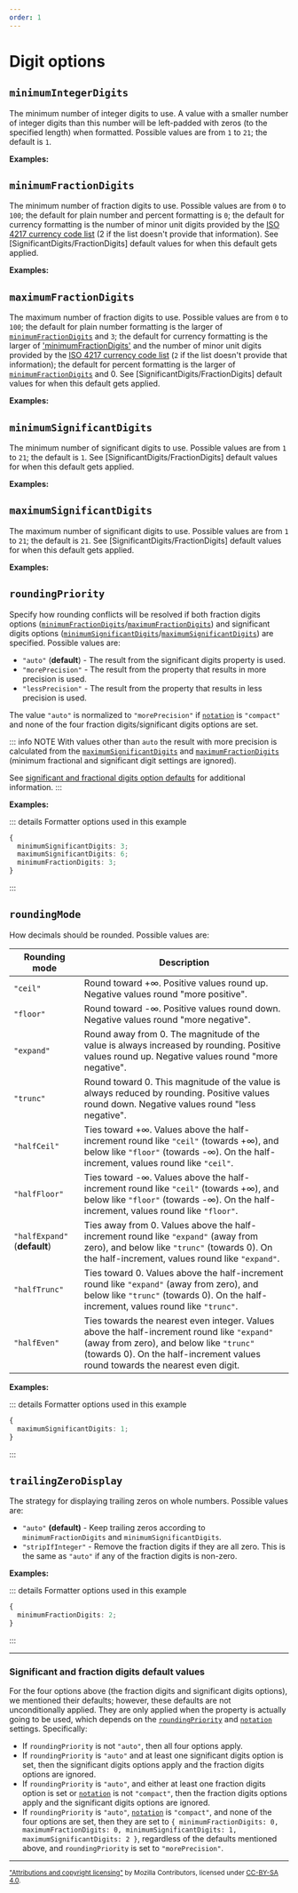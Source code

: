 ```yaml
---
order: 1
---
```


<script setup>
import DemoValueFormatterOptions from '../../DemoValueFormatterOptions.vue';
import { decimalFormatter } from '@localizer/all';

const digitInputs = () => [
  ['1.2', 1.2], 
  ['12.34', 12.34], 
  ['123.456', 123.456], 
  ['1234.5678', 1234.5678], 
  ['12345.67891', 12345.67891]
];

const roundingInputs = () => [
  [`1.3`, 1.3],
  [`1.5`, 1.5],
  [`1.8`, 1.8],
  [`-1.3`, -1.3],
  [`-1.5`, -1.5],
  [`-1.8`, -1.8],
  [`2.5`,2.5],
  [`-2.5`,-2.5],
];

const zeroesInputs = () => [
  ['1', 1], 
  ['1.01', 1.01], 
  ['1.001', 1.001], 
  ['1.0001', 1.0001], 
];


</script>

# Digit options

## `minimumIntegerDigits`

The minimum number of integer digits to use. A value with a smaller number of integer digits than this number will be left-padded with zeros (to the specified length) when formatted. Possible values are from `1` to `21`; the default is `1`.

**Examples:**

<DemoValueFormatterOptions option="minimumIntegerDigits" :values="[1, 2, 3, 4]" :factory=decimalFormatter :inputs=digitInputs />

## `minimumFractionDigits`

The minimum number of fraction digits to use. Possible values are from `0` to `100`; the default for plain number and percent formatting is `0`; the default for currency formatting is the number of minor unit digits provided by the [ISO 4217 currency code list](https://www.six-group.com/dam/download/financial-information/data-center/iso-currrency/lists/list-one.xml) (2 if the list doesn't provide that information). See [SignificantDigits/FractionDigits] default values for when this default gets applied.

**Examples:**

<DemoValueFormatterOptions option="minimumFractionDigits" :values="[1, 2, 3, 4]" :factory=decimalFormatter :inputs=digitInputs />

## `maximumFractionDigits`

The maximum number of fraction digits to use. Possible values are from `0` to `100`; the default for plain number formatting is the larger of [`minimumFractionDigits`](#minimumfractiondigits) and `3`; the default for currency formatting is the larger of ['minimumFractionDigits'](#minimumfractiondigits) and the number of minor unit digits provided by the [ISO 4217 currency code list](https://www.six-group.com/dam/download/financial-information/data-center/iso-currrency/lists/list-one.xml) (`2` if the list doesn't provide that information); the default for percent formatting is the larger of [`minimumFractionDigits`](#minimumfractiondigits) and 0. See [SignificantDigits/FractionDigits] default values for when this default gets applied.

**Examples:**

<DemoValueFormatterOptions option="maximumFractionDigits" :values="[1, 2, 3, 4]" :factory=decimalFormatter :inputs=digitInputs />

## `minimumSignificantDigits`

The minimum number of significant digits to use. Possible values are from `1` to `21`; the default is `1`. See [SignificantDigits/FractionDigits] default values for when this default gets applied.

**Examples:**

<DemoValueFormatterOptions option="minimumSignificantDigits" :values="[1, 2, 3, 4]" :factory=decimalFormatter :inputs=digitInputs />

## `maximumSignificantDigits`

The maximum number of significant digits to use. Possible values are from `1` to `21`; the default is `21`. See [SignificantDigits/FractionDigits] default values for when this default gets applied.

**Examples:**

<DemoValueFormatterOptions option="maximumSignificantDigits" :values="[1, 2, 3, 4]" :factory=decimalFormatter :inputs=digitInputs />

## `roundingPriority`

Specify how rounding conflicts will be resolved if both fraction digits options ([`minimumFractionDigits`](#minimumfractiondigits)/[`maximumFractionDigits`](#maximumfractiondigits)) and significant digits options ([`minimumSignificantDigits`](#minimumsignificantdigits)/[`maximumSignificantDigits`](#maximumsignificantdigits)) are specified. Possible values are:

- `"auto"` (**default**) - The result from the significant digits property is used.
- `"morePrecision"` - The result from the property that results in more precision is used.
- `"lessPrecision"` - The result from the property that results in less precision is used.

The value `"auto"` is normalized to `"morePrecision"` if [`notation`](presentation-options.md#notation) is `"compact"` and none of the four fraction digits/significant digits options are set.

::: info NOTE
With values other than `auto` the result with more precision is calculated from the [`maximumSignificantDigits`](#maximumsignificantdigits) and [`maximumFractionDigits`](#maximumfractiondigits) (minimum fractional and significant digit settings are ignored).

See [significant and fractional digits option defaults](#significant-and-fraction-digits-default-values) for additional information.
:::

**Examples:**

::: details Formatter options used in this example

```typescript
{
  minimumSignificantDigits: 3;
  maximumSignificantDigits: 6;
  minimumFractionDigits: 3;
}
```

:::

<DemoValueFormatterOptions option="roundingPriority" :defaultOptions="{ minimumSignificantDigits: 3, maximumSignificantDigits: 6, minimumFractionDigits: 3 }" :values="['auto','morePrecision','lessPrecision']" :factory=decimalFormatter :inputs=digitInputs />

## `roundingMode`

How decimals should be rounded. Possible values are:

| Rounding mode                | Description                                                                                                                                                                                                             |
| ---------------------------- | ----------------------------------------------------------------------------------------------------------------------------------------------------------------------------------------------------------------------- |
| `"ceil"`                     | Round toward +∞. Positive values round up. Negative values round "more positive".                                                                                                                                       |
| `"floor"`                    | Round toward -∞. Positive values round down. Negative values round "more negative".                                                                                                                                     |
| `"expand"`                   | Round away from 0. The magnitude of the value is always increased by rounding. Positive values round up. Negative values round "more negative".                                                                         |
| `"trunc"`                    | Round toward 0. This magnitude of the value is always reduced by rounding. Positive values round down. Negative values round "less negative".                                                                           |
| `"halfCeil"`                 | Ties toward +∞. Values above the half-increment round like `"ceil"` (towards +∞), and below like `"floor"` (towards -∞). On the half-increment, values round like `"ceil"`.                                             |
| `"halfFloor"`                | Ties toward -∞. Values above the half-increment round like `"ceil"` (towards +∞), and below like `"floor"` (towards -∞). On the half-increment, values round like `"floor"`.                                            |
| `"halfExpand"` (**default**) | Ties away from 0. Values above the half-increment round like `"expand"` (away from zero), and below like `"trunc"` (towards 0). On the half-increment, values round like `"expand"`.                                    |
| `"halfTrunc"`                | Ties toward 0. Values above the half-increment round like `"expand"` (away from zero), and below like `"trunc"` (towards 0). On the half-increment, values round like `"trunc"`.                                        |
| `"halfEven"`                 | Ties towards the nearest even integer. Values above the half-increment round like `"expand"` (away from zero), and below like `"trunc"` (towards 0). On the half-increment values round towards the nearest even digit. |

**Examples:**

::: details Formatter options used in this example

```typescript
{
  maximumSignificantDigits: 1;
}
```

:::

<DemoValueFormatterOptions option="roundingMode" :defaultOptions="{ maximumSignificantDigits: 1 }" :values="['ceil','floor','expand','trunc','halfCeil','halfFloor','halfExpand','halfTrunc','halfEven']" :factory=decimalFormatter :inputs=roundingInputs />

## `trailingZeroDisplay`

The strategy for displaying trailing zeros on whole numbers. Possible values are:

- `"auto"` **(default)** - Keep trailing zeros according to `minimumFractionDigits` and `minimumSignificantDigits`.
- `"stripIfInteger"` - Remove the fraction digits if they are all zero. This is the same as `"auto"` if any of the fraction digits is non-zero.

**Examples:**

::: details Formatter options used in this example

```typescript
{
  minimumFractionDigits: 2;
}
```

:::

<DemoValueFormatterOptions option="trailingZeroDisplay" :defaultOptions="{ minimumFractionDigits: 2 }" :values="['auto','stripIfInteger']" :factory=decimalFormatter :inputs=zeroesInputs />

---

### Significant and fraction digits default values

For the four options above (the fraction digits and significant digits options), we mentioned their defaults; however, these defaults are not unconditionally applied. They are only applied when the property is actually going to be used, which depends on the [`roundingPriority`](#roundingpriority) and [`notation`](presentation-options.md#notation) settings. Specifically:

- If `roundingPriority` is not `"auto"`, then all four options apply.
- If `roundingPriority` is `"auto"` and at least one significant digits option is set, then the significant digits options apply and the fraction digits options are ignored.
- If `roundingPriority` is `"auto"`, and either at least one fraction digits option is set or [`notation`](presentation-options.md#notation) is not `"compact"`, then the fraction digits options apply and the significant digits options are ignored.
- If `roundingPriority` is `"auto"`, [`notation`](presentation-options.md#notation) is `"compact"`, and none of the four options are set, then they are set to `{ minimumFractionDigits: 0, maximumFractionDigits: 0, minimumSignificantDigits: 1, maximumSignificantDigits: 2 }`, regardless of the defaults mentioned above, and `roundingPriority` is set to `"morePrecision"`.

---

<small>

["Attributions and copyright licensing"](https://developer.mozilla.org/en-US/docs/MDN/Writing_guidelines/Attrib_copyright_license) by Mozilla Contributors, licensed under [CC-BY-SA 4.0](https://creativecommons.org/licenses/by-sa/4.0/).

</small>
